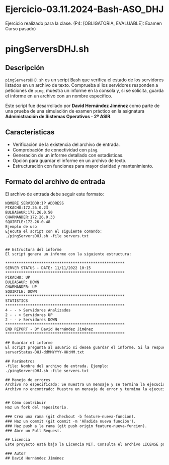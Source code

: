 # Ejercicio-03.11.2024-Bash-ASO_DHJ
Ejercicio realizado para la clase. (P4: [OBLIGATORIA, EVALUABLE]: Examen Curso pasado)

# pingServersDHJ.sh

## Descripción
`pingServersDHJ.sh` es un script Bash que verifica el estado de los servidores listados en un archivo de texto. Comprueba si los servidores responden a peticiones de `ping`, muestra un informe en la consola y, si se solicita, guarda el informe en un archivo con un nombre específico.

Este script fue desarrollado por **David Hernández Jiménez** como parte de una prueba de una simulación de examen práctico en la asignatura **Administración de Sistemas Operativos - 2º ASIR**.

## Características
- Verificación de la existencia del archivo de entrada.
- Comprobación de conectividad con `ping`.
- Generación de un informe detallado con estadísticas.
- Opción para guardar el informe en un archivo de texto.
- Estructuración con funciones para mayor claridad y mantenimiento.

## Formato del archivo de entrada
El archivo de entrada debe seguir este formato:
```txt
NOMBRE_SERVIDOR:IP_ADDRESS
PIKACHU:172.26.0.23
BULBASAUR:172.26.0.50
CHARMANDER:172.26.0.33
SQUIRTLE:172.26.0.48
Ejemplo de uso
Ejecuta el script con el siguiente comando:
./pingServersDHJ.sh -file servers.txt


## Estructura del informe
El script genera un informe con la siguiente estructura:

*****************************************************
SERVER STATUS - DATE: 11/11/2022 10:15
*****************************************************
PIKACHU: UP
BULBASAUR: DOWN
CHARMANDER: UP
SQUIRTLE: DOWN
*****************************************************
STATISTICS
*****************************************************
4 - - > Servidores Analizados
2 - - > Servidores UP
2 - - > Servidores DOWN
*****************************************************
END REPORT - BY David Hernández Jiménez
*****************************************************

## Guardar el informe
El script pregunta al usuario si desea guardar el informe. Si la respuesta es afirmativa, el archivo se guarda con un nombre como:
serverStatus-DHJ-ddMMYYYY-HH:MM.txt

## Parámetros
-file: Nombre del archivo de entrada. Ejemplo:
./pingServersDHJ.sh -file servers.txt

## Manejo de errores
Archivo no especificado: Se muestra un mensaje y se termina la ejecución.
Archivo no encontrado: Muestra un mensaje de error y termina la ejecución.


## Cómo contribuir
Haz un fork del repositorio.

### Crea una rama (git checkout -b feature-nueva-funcion).
### Haz un commit (git commit -m 'Añadida nueva función').
### Haz push a la rama (git push origin feature-nueva-funcion).
### Abre un Pull Request.

## Licencia
Este proyecto está bajo la Licencia MIT. Consulta el archivo LICENSE para más detalles.

### Autor
## David Hernández Jiménez
